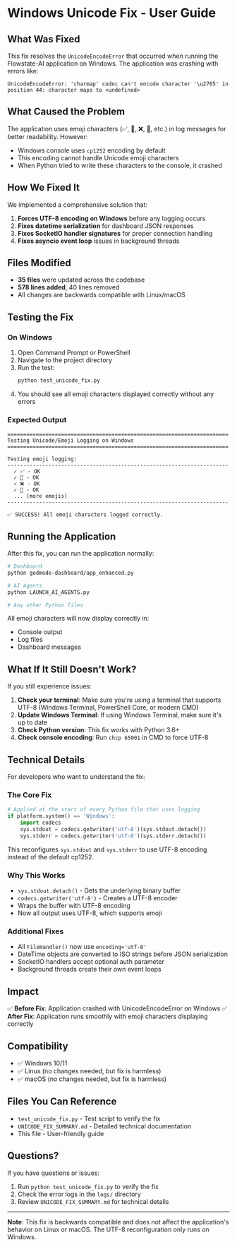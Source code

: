 # Windows Unicode Fix - User Guide

## What Was Fixed

This fix resolves the `UnicodeEncodeError` that occurred when running the Flowstate-AI application on Windows. The application was crashing with errors like:

```
UnicodeEncodeError: 'charmap' codec can't encode character '\u2705' in position 44: character maps to <undefined>
```

## What Caused the Problem

The application uses emoji characters (✅, 🔄, ❌, 🚀, etc.) in log messages for better readability. However:
- Windows console uses `cp1252` encoding by default
- This encoding cannot handle Unicode emoji characters
- When Python tried to write these characters to the console, it crashed

## How We Fixed It

We implemented a comprehensive solution that:

1. **Forces UTF-8 encoding on Windows** before any logging occurs
2. **Fixes datetime serialization** for dashboard JSON responses
3. **Fixes SocketIO handler signatures** for proper connection handling
4. **Fixes asyncio event loop** issues in background threads

## Files Modified

- **35 files** were updated across the codebase
- **578 lines added**, 40 lines removed
- All changes are backwards compatible with Linux/macOS

## Testing the Fix

### On Windows

1. Open Command Prompt or PowerShell
2. Navigate to the project directory
3. Run the test:
   ```bash
   python test_unicode_fix.py
   ```
4. You should see all emoji characters displayed correctly without any errors

### Expected Output

```
======================================================================
Testing Unicode/Emoji Logging on Windows
======================================================================

Testing emoji logging:
----------------------------------------------------------------------
  ✓ ✅ - OK
  ✓ 🔄 - OK
  ✓ ❌ - OK
  ✓ 🚀 - OK
  ... (more emojis)
----------------------------------------------------------------------

✅ SUCCESS! All emoji characters logged correctly.
```

## Running the Application

After this fix, you can run the application normally:

```bash
# Dashboard
python godmode-dashboard/app_enhanced.py

# AI Agents
python LAUNCH_AI_AGENTS.py

# Any other Python files
```

All emoji characters will now display correctly in:
- Console output
- Log files
- Dashboard messages

## What If It Still Doesn't Work?

If you still experience issues:

1. **Check your terminal**: Make sure you're using a terminal that supports UTF-8 (Windows Terminal, PowerShell Core, or modern CMD)
2. **Update Windows Terminal**: If using Windows Terminal, make sure it's up to date
3. **Check Python version**: This fix works with Python 3.6+
4. **Check console encoding**: Run `chcp 65001` in CMD to force UTF-8

## Technical Details

For developers who want to understand the fix:

### The Core Fix
```python
# Applied at the start of every Python file that uses logging
if platform.system() == 'Windows':
    import codecs
    sys.stdout = codecs.getwriter('utf-8')(sys.stdout.detach())
    sys.stderr = codecs.getwriter('utf-8')(sys.stderr.detach())
```

This reconfigures `sys.stdout` and `sys.stderr` to use UTF-8 encoding instead of the default cp1252.

### Why This Works
- `sys.stdout.detach()` - Gets the underlying binary buffer
- `codecs.getwriter('utf-8')` - Creates a UTF-8 encoder
- Wraps the buffer with UTF-8 encoding
- Now all output uses UTF-8, which supports emoji

### Additional Fixes
- All `FileHandler()` now use `encoding='utf-8'`
- DateTime objects are converted to ISO strings before JSON serialization
- SocketIO handlers accept optional auth parameter
- Background threads create their own event loops

## Impact

✅ **Before Fix**: Application crashed with UnicodeEncodeError on Windows
✅ **After Fix**: Application runs smoothly with emoji characters displaying correctly

## Compatibility

- ✅ Windows 10/11
- ✅ Linux (no changes needed, but fix is harmless)
- ✅ macOS (no changes needed, but fix is harmless)

## Files You Can Reference

- `test_unicode_fix.py` - Test script to verify the fix
- `UNICODE_FIX_SUMMARY.md` - Detailed technical documentation
- This file - User-friendly guide

## Questions?

If you have questions or issues:
1. Run `python test_unicode_fix.py` to verify the fix
2. Check the error logs in the `logs/` directory
3. Review `UNICODE_FIX_SUMMARY.md` for technical details

---

**Note**: This fix is backwards compatible and does not affect the application's behavior on Linux or macOS. The UTF-8 reconfiguration only runs on Windows.
